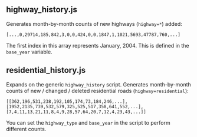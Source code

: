 ## highway_history.js

Generates month-by-month counts of new highways (`highway=*`) added:

```
[...,0,29714,185,842,3,0,0,424,0,0,1847,1,1021,5693,47787,760,...]
```

The first index in this array represents January, 2004. This is defined in the `base_year` variable.

## residential_history.js

Expands on the generic `highway_history` script. Generates month-by-month counts of new / changed / deleted residential roads (`highway=residential`):

```
[[362,196,531,238,192,105,174,73,184,246,...],
[1952,2135,739,532,579,325,525,517,358,641,552,...],
[7,4,11,13,21,11,8,4,9,28,57,64,20,7,12,4,23,43,...]]
```

You can set the `highway_type` and `base_year` in the script to perform different counts.